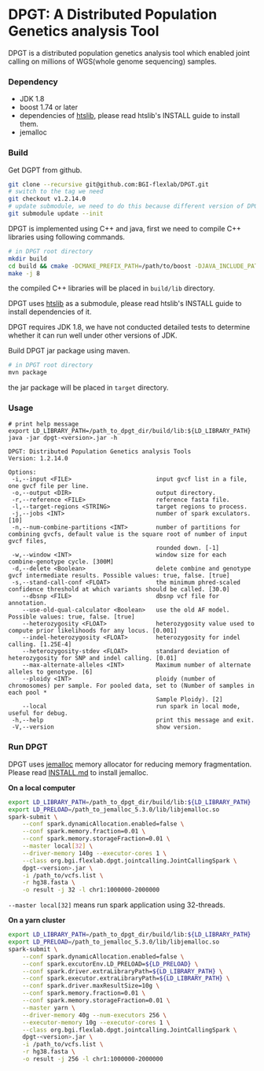 # DPGT: A Distributed Population Genetics analysis Tool

DPGT is a distributed population genetics analysis tool which enabled joint calling on millions of WGS(whole genome sequencing) samples.

### Dependency

- JDK 1.8
- boost 1.74 or later
- dependencies of [htslib](https://github.com/samtools/htslib), please read htslib's INSTALL guide to install them.
- jemalloc

### Build

Get DGPT from github.
```sh
git clone --recursive git@github.com:BGI-flexlab/DPGT.git
# switch to the tag we need
git checkout v1.2.14.0
# update submodule, we need to do this because different version of DPGT may use different versions of submodules
git submodule update --init
```

DPGT is implemented using C++ and java, first we need to compile C++ libraries using following commands.
```sh
# in DPGT root directory
mkdir build
cd build && cmake -DCMAKE_PREFIX_PATH=/path/to/boost -DJAVA_INCLUDE_PATH=/path/to/jdk1.8/include ../src/main/native/
make -j 8
```
the compiled C++ libraries will be placed in `build/lib` directory.

DPGT uses [htslib](https://github.com/samtools/htslib) as a submodule, please read htslib's INSTALL guide
to install dependencies of it.

DPGT requires JDK 1.8, we have not conducted detailed tests to determine whether it can run well under other versions of JDK.

Build DPGT jar package using maven.
```sh
# in DPGT root directory
mvn package
```
the jar package will be placed in `target` directory.

### Usage

```
# print help message
export LD_LIBRARY_PATH=/path_to_dpgt_dir/build/lib:${LD_LIBRARY_PATH}
java -jar dpgt-<version>.jar -h

DPGT: Distributed Population Genetics analysis Tools
Version: 1.2.14.0

Options:
 -i,--input <FILE>                        input gvcf list in a file, one gvcf file per line.
 -o,--output <DIR>                        output directory.
 -r,--reference <FILE>                    reference fasta file.
 -l,--target-regions <STRING>             target regions to process.
 -j,--jobs <INT>                          number of spark exculators. [10]
 -n,--num-combine-partitions <INT>        number of partitions for combining gvcfs, default value is the square root of number of input gvcf files,
                                          rounded down. [-1]
 -w,--window <INT>                        window size for each combine-genotype cycle. [300M]
 -d,--delete <Boolean>                    delete combine and genotype gvcf intermediate results. Possible values: true, false. [true]
 -s,--stand-call-conf <FLOAT>             the minimum phred-scaled confidence threshold at which variants should be called. [30.0]
    --dbsnp <FILE>                        dbsnp vcf file for annotation.
    --use-old-qual-calculator <Boolean>   use the old AF model. Possible values: true, false. [true]
    --heterozygosity <FLOAT>              heterozygosity value used to compute prior likelihoods for any locus. [0.001]
    --indel-heterozygosity <FLOAT>        heterozygosity for indel calling. [1.25E-4]
    --heterozygosity-stdev <FLOAT>        standard deviation of heterozygosity for SNP and indel calling. [0.01]
    --max-alternate-alleles <INT>         Maximum number of alternate alleles to genotype. [6]
    --ploidy <INT>                        ploidy (number of chromosomes) per sample. For pooled data, set to (Number of samples in each pool *
                                          Sample Ploidy). [2]
    --local                               run spark in local mode, useful for debug.
 -h,--help                                print this message and exit.
 -V,--version                             show version.
```

### Run DPGT

DPGT uses [jemalloc](https://github.com/jemalloc/jemalloc) memory allocator for reducing memory fragmentation. Please read [INSTALL.md](https://github.com/jemalloc/jemalloc/blob/dev/INSTALL.md) to install jemalloc.

**On a local computer**

```sh
export LD_LIBRARY_PATH=/path_to_dpgt_dir/build/lib:${LD_LIBRARY_PATH}
export LD_PRELOAD=/path_to_jemalloc_5.3.0/lib/libjemalloc.so
spark-submit \
    --conf spark.dynamicAllocation.enabled=false \
    --conf spark.memory.fraction=0.01 \
    --conf spark.memory.storageFraction=0.01 \
    --master local[32] \
    --driver-memory 140g --executor-cores 1 \
    --class org.bgi.flexlab.dpgt.jointcalling.JointCallingSpark \
    dpgt-<version>.jar \
    -i /path_to/vcfs.list \
    -r hg38.fasta \
    -o result -j 32 -l chr1:1000000-2000000
```

`--master local[32]` means run spark application using 32-threads.


**On a yarn cluster**

```sh
export LD_LIBRARY_PATH=/path_to_dpgt_dir/build/lib:${LD_LIBRARY_PATH}
export LD_PRELOAD=/path_to_jemalloc_5.3.0/lib/libjemalloc.so
spark-submit \
    --conf spark.dynamicAllocation.enabled=false \
    --conf spark.excutorEnv.LD_PRELOAD=${LD_PRELOAD} \
    --conf spark.driver.extraLibraryPath=${LD_LIBRARY_PATH} \
    --conf spark.executor.extraLibraryPath=${LD_LIBRARY_PATH} \
    --conf spark.driver.maxResultSize=10g \
    --conf spark.memory.fraction=0.01 \
    --conf spark.memory.storageFraction=0.01 \
    --master yarn \
    --driver-memory 40g --num-executors 256 \
    --executor-memory 10g --executor-cores 1 \
    --class org.bgi.flexlab.dpgt.jointcalling.JointCallingSpark \
    dpgt-<version>.jar \
    -i /path_to/vcfs.list \
    -r hg38.fasta \
    -o result -j 256 -l chr1:1000000-2000000 
```

